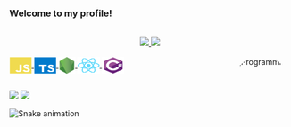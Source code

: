 ### Welcome to my profile! 

<br>
<div align="center">
  <a href="https://github.com/llemosv">
  <img height="160em" src="https://github-readme-stats.vercel.app/api?username=llemosv&show_icons=true&theme=dracula&include_all_commits=true&count_private=true"/>
  <img height="160em" src="https://github-readme-stats.vercel.app/api/top-langs/?username=llemosv&layout=compact&langs_count=7&theme=dracula"/>
</div>
  
<div style="display: inline_block"><br>
  <img align="center" alt="Js" height="30" width="40" src="https://raw.githubusercontent.com/devicons/devicon/master/icons/javascript/javascript-plain.svg">
  <img align="center" alt="Ts" height="30" width="40" src="https://raw.githubusercontent.com/devicons/devicon/master/icons/typescript/typescript-plain.svg">
  <img align="center" alt="Node.js" height="30"  src="https://raw.githubusercontent.com/github/explore/80688e429a7d4ef2fca1e82350fe8e3517d3494d/topics/nodejs/nodejs.png" />
  <img align="center" alt="React" height="30" width="40" src="https://raw.githubusercontent.com/devicons/devicon/master/icons/react/react-original.svg">
  <img align="center" alt="Csharp" height="30" width="40" src="https://raw.githubusercontent.com/devicons/devicon/master/icons/csharp/csharp-original.svg">
  <img align="right" alt="Programming" height="150" style="border-radius:50px;" src="http://clubedosgeeks.com.br/wp-content/uploads/2016/01/dormrm.gif">
</div>

  
  ##
 
<div> 
  <a href = "mailto:leonardolvmarques@gmail.com"><img src="https://img.shields.io/badge/-Gmail-%23333?style=for-the-badge&logo=gmail&logoColor=white" target="_blank"></a>
  <a href="https://www.linkedin.com/in/leonardo-lemos-673122210/" target="_blank"><img src="https://img.shields.io/badge/-LinkedIn-%230077B5?style=for-the-badge&logo=linkedin&logoColor=white" target="_blank"></a> 
 
  ![Snake animation](https://github.com/llemosv/llemosv/blob/output/github-contribution-grid-snake.svg)
 
</div>
